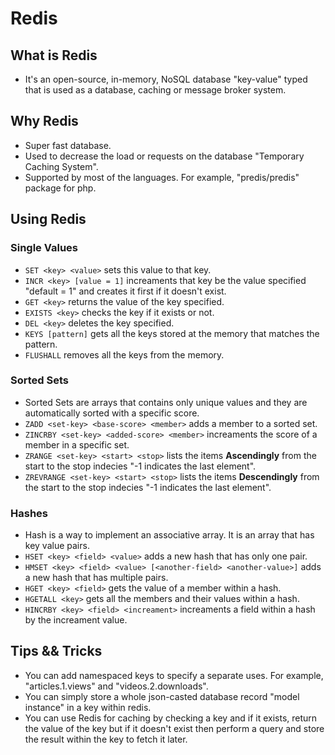 # Redis

## What is Redis

- It's an open-source, in-memory, NoSQL database "key-value" typed that is used as a database, caching or message broker system.

## Why Redis

- Super fast database.
- Used to decrease the load or requests on the database "Temporary Caching System".
- Supported by most of the languages. For example, "predis/predis" package for php.

## Using Redis

### Single Values

- ```SET <key> <value>``` sets this value to that key.
- ```INCR <key> [value = 1]``` increaments that key be the value specified "default = 1" and creates it first if it doesn't exist.
- ```GET <key>``` returns the value of the key specified.
- ```EXISTS <key>``` checks the key if it exists or not.
- ```DEL <key>``` deletes the key specified.
- ```KEYS [pattern]``` gets all the keys stored at the memory that matches the pattern.
- ```FLUSHALL``` removes all the keys from the memory.

### Sorted Sets

- Sorted Sets are arrays that contains only unique values and they are automatically sorted with a specific score.
- ```ZADD <set-key> <base-score> <member>``` adds a member to a sorted set.
- ```ZINCRBY <set-key> <added-score> <member>``` increaments the score of a member in a specific set.
- ```ZRANGE <set-key> <start> <stop>``` lists the items **Ascendingly** from the start to the stop indecies "-1 indicates the last element".
- ```ZREVRANGE <set-key> <start> <stop>``` lists the items **Descendingly** from the start to the stop indecies "-1 indicates the last element".

### Hashes

- Hash is a way to implement an associative array. It is an array that has key value pairs.
- ```HSET <key> <field> <value>``` adds a new hash that has only one pair. 
- ```HMSET <key> <field> <value> [<another-field> <another-value>]``` adds a new hash that has multiple pairs. 
- ```HGET <key> <field>``` gets the value of a member within a hash. 
- ```HGETALL <key>``` gets all the members and their values within a hash. 
- ```HINCRBY <key> <field> <increament>``` increaments a field within a hash by the increament value. 

## Tips && Tricks

- You can add namespaced keys to specify a separate uses. For example, "articles.1.views" and "videos.2.downloads".
- You can simply store a whole json-casted database record "model instance" in a key within redis.
- You can use Redis for caching by checking a key and if it exists, return the value of the key but if it doesn't exist then perform a query and store the result within the key to fetch it later.
